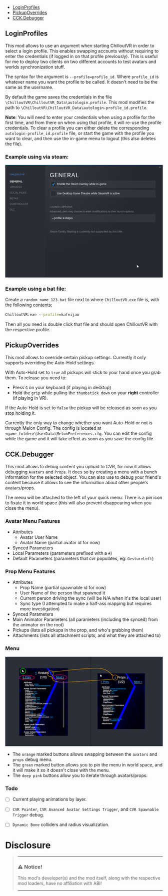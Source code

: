 - [LoginProfiles](#loginprofiles)
- [PickupOverrides](#pickupoverrides)
- [CCK.Debugger](#cckdebugger)

## LoginProfiles
This mod allows to use an argument when starting ChilloutVR in order to select a login profile. This enables
swapping accounts without requiring to enter the credentials (if logged in on that profile previously). This is useful for me to deploy two clients on two different
accounts to test avatars and worlds synchronization stuff.

The syntax for the argument is `--profile=profile_id`. Where `profile_id` is whatever name you want the profile to be called.
It doesn't need to be the same as the username.

By default the game saves the credentials in the file `\ChilloutVR\ChilloutVR_Data\autologin.profile`. This mod modifies
the path to `\ChilloutVR\ChilloutVR_Data\autologin-profile_id.profile`.

**Note**: You will need to enter your credentials when using a profile for the first time, and from there on when using
that profile, it will re-use the profile credentials. To clear a profile you can either delete the corresponding `autologin-profile_id.profile` file,
or start the game with the profile you want to clear, and then use the in-game menu to logout (this also deletes the file).

### Example using via steam:
![login_profile_example.png](login_profile_example.png)

### Example using a bat file:
Create a `random_name_123.bat` file next to where `ChilloutVR.exe` file is, with the following contents:
```bat
ChilloutVR.exe --profile=kafeijao
```
Then all you need is double click that file and should open ChilloutVR with the respective profile.

## PickupOverrides
This mod allows to override certain pickup settings. Currently it only supports overriding the Auto-Hold settings.

With Auto-Hold set to `true` all pickups will stick to your hand once you grab them. To release you need to:
 - Press `G` on your keyboard (if playing in desktop)
 - Hold the `grip` while pulling the `thumbstick down` on your **right** controller (if playing in VR).

If the Auto-Hold is set to `false` the pickup will be released as soon as you stop holding it.

Currently the only way to change whether you want Auto-Hold or not is through Melon Config. The config is located at
`<game_folder>\UserData\MelonPreferences.cfg`. You can edit the config while the game and it will take effect as soon
as you save the config file.

## CCK.Debugger
This mod allows to debug content you upload to CVR, for now it allows debugging `Avatars` and `Props`. It does so by
creating a menu with a bunch information for the selected object. You can also use to debug your friend's content because
it allows to see the information about other people's avatars/props.

The menu will be attached to the left of your quick menu. There is a pin icon to fixate it in world space (this will also
prevent disappearing when you close the menu).

### Avatar Menu Features
- Attributes
  - Avatar User Name
  - Avatar Name (partial avatar id for now)
- Synced Parameters
- Local Parameters (parameters prefixed with a `#`)
- Default Parameters (parameters that cvr populates, eg: `GestureLeft`)

### Prop Menu Features
- Attributes
  - Prop Name (partial spawnable id for now)
  - User Name of the person that spawned it
  - Current person driving the sync (will be N/A when it's the local user)
  - Sync type (I attempted to make a half-ass mapping but requires more investigation)
- Synced Parameters
- Main Animator Parameters (all parameters (including the synced) from the animator on the root)
- Pickups (lists all pickups in the prop, and who's grabbing them)
- Attachments (lists all attachment scripts, and what they are attached to)

### Menu
![cck_debugger_menu.png](cck_debugger_menu.png)

- The `orange` marked buttons allows swapping between the `avatars` and `props` debug menu.
- The `green` marked button allows you to pin the menu in world space, and it will make it so it doesn't close with the menu.
- The `deep pink` buttons allow you to iterate through avatars/props.

### Todo
- [ ] Current playing animations by layer.
- [ ] `CVR Pointer`, `CVR Avanced Avatar Settings Trigger`, and `CVR Spawnable Trigger` debug.
- [ ] `Dynamic Bone` colliders and radius visualization.


# Disclosure

> ___
> ### ⚠️ **Notice!**
>
> This mod's developer(s) and the mod itself, along with the respective mod loaders, have no affiliation with ABI!
> ___